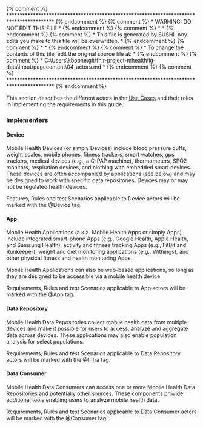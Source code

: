 {% comment %} ***************************************************************************************** {% endcomment %}
{% comment %} *                            WARNING: DO NOT EDIT THIS FILE                             * {% endcomment %}
{% comment %} *                                                                                       * {% endcomment %}
{% comment %} * This file is generated by SUSHI. Any edits you make to this file will be overwritten. * {% endcomment %}
{% comment %} *                                                                                       * {% endcomment %}
{% comment %} * To change the contents of this file, edit the original source file at:                * {% endcomment %}
{% comment %} * C:\Users\kboone\git\fhir-project-mhealth\ig-data\input\pagecontent\04_actors.md       * {% endcomment %}
{% comment %} ***************************************************************************************** {% endcomment %}

This section describes the different actors in the [Use Cases](use_cases.html) and their
roles in implementing the requirements in this guide.

### Implementers
#### Device
Mobile Health Devices (or simply Devices) include blood pressure cuffs, weight scales, mobile phones,
fitness trackers, smart watches, gps trackers, medical devices (e.g., a C-PAP machine),
thermometers, SPO2 monitors, respiration devices, and clothing with embedded smart
devices.  These devices are often accompanied by applications (see below) and may
be designed to work with specific data repositories. Devices may or may not be regulated health
devices.

Features, Rules and test Scenarios applicable to Device actors will be marked with
the @Device tag.

#### App
Mobile Health Applications (a.k.a. Mobile Health Apps or simply Apps) include integrated
smart-phone Apps (e.g., Google Health, Apple Health, and Samsung Health),
activity and fitness tracking Apps (e.g., FitBit and Runkeeper), weight and diet monitoring
applications (e.g., Withings), and other physical fitness and health monitoring Apps.

Mobile Health Applications can also be web-based applications, so long as they are designed
to be accessible via a mobile health device.

Requirements, Rules and test Scenarios applicable to App actors will be marked with
the @App tag.

#### Data Repository
Mobile Health Data Repositories collect mobile health data from multiple devices
and make it possible for users to access, analyze and aggregate data across devices.
These applications may also enable population analysis for select populations.

Requirements, Rules and test Scenarios applicable to Data Repository actors will be marked with
the @Infra tag.

#### Data Consumer
Mobile Health Data Consumers can access one or more Mobile Health Data Repositories
and potentially other sources.  These components provide additional tools enabling users
to analyze mobile health data.

Requirements, Rules and test Scenarios applicable to Data Consumer actors will be marked with
the @Consumer tag.
